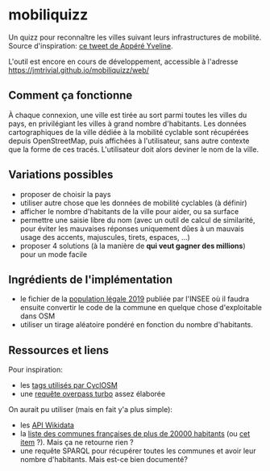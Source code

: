 # mobiliquizz

Un quizz pour reconnaître les villes suivant leurs infrastructures de mobilité. Source d'inspiration: [ce tweet de Appéré Yveline](https://twitter.com/PourkwoiPaww/status/1484915052251693056?s=20).

L'outil est encore en cours de développement, accessible à l'adresse https://jmtrivial.github.io/mobiliquizz/web/

## Comment ça fonctionne

À chaque connexion, une ville est tirée au sort parmi toutes les villes du pays, en privilégiant les villes à grand nombre d'habitants. 
Les données cartographiques de la ville dédiée à la mobilité cyclable sont récupérées depuis OpenStreetMap, puis affichées à l'utilisateur, sans autre contexte que la forme de ces tracés.
L'utilisateur doit alors deviner le nom de la ville.

## Variations possibles

* proposer de choisir la pays
* utiliser autre chose que les données de mobilité cyclables (à définir)
* afficher le nombre d'habitants de la ville pour aider, ou sa surface
* permettre une saisie libre du nom (avec un outil de calcul de similarité, pour éviter les mauvaises réponses uniquement dûes à un mauvais usage des accents, majuscules, tirets, espaces, ...)
* proposer 4 solutions (à la manière de **qui veut gagner des millions**) pour un mode facile

## Ingrédients de l'implémentation

* le fichier de la [population légale 2019](https://www.insee.fr/fr/statistiques/6011070?sommaire=6011075) publiée par l'INSEE où il faudra ensuite convertir le code de la commune en quelque chose d'exploitable dans OSM
* utiliser un tirage aléatoire pondéré en fonction du nombre d'habitants.

## Ressources et liens

Pour inspiration: 

* les [tags utilisés par CyclOSM](https://github.com/cyclosm/cyclosm-cartocss-style/blob/master/taginfo.json)
* une [requête overpass turbo](https://gist.github.com/CharlesNepote/9806b459d5f7ee671681e55b35cb0a81) assez élaborée

On aurait pu utiliser (mais en fait y'a plus simple):

* les [API Wikidata](https://www.wikidata.org/wiki/Wikidata:Data_access)
* la [liste des communes françaises de plus de 20000 habitants](https://www.wikidata.org/wiki/Q16967178) (ou [cet item](https://www.wikidata.org/wiki/Q2723600) ?). Mais ça ne retourne rien ?
* une requête SPARQL pour récupérer toutes les communes et avoir leur nombre d'habitants. Mais est-ce bien documenté?
